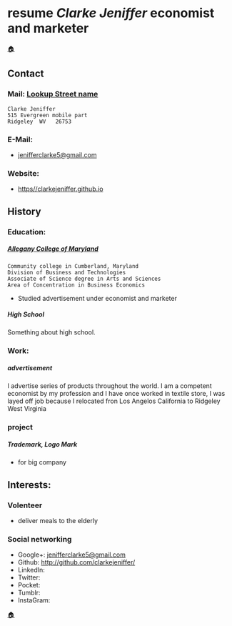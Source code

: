 # resume _Clarke Jeniffer_ economist and marketer 
[🏠](Home.html)
## Contact
### Mail:  [Lookup Street name](https://geographic.org/streetview/usa/wv/mineral/ridgeley.html)            
    Clarke Jeniffer       
    515 Evergreen mobile part 
    Ridgeley  WV   26753

### E-Mail:
* jenifferclarke5@gmail.com

### Website: 
* [https//clarkejeniffer.github.io](https//clarkejeniffer.github.io)

## History
### Education: 
##### [Allegany College of Maryland](https://www.allegany.edu/)
    Community college in Cumberland, Maryland
    Division of Business and Technologies
    Associate of Science degree in Arts and Sciences
    Area of Concentration in Business Economics
* Studied advertisement under economist and marketer 

##### High School
Something about high school.

### Work:
##### advertisement 
I advertise series of products throughout the world. 
I am a competent economist by my profession and I have once worked in textile store, I was layed off job because I relocated fron Los Angelos California to Ridgeley West Virginia

### project
##### Trademark, Logo Mark
* for big company 

## Interests:
### Volenteer
* deliver meals to the elderly 

### Social networking
* Google+: jenifferclarke5@gmail.com
* Github:  http://github.com/clarkejeniffer/
* LinkedIn:
* Twitter:
* Pocket:
* Tumblr:
* InstaGram:

[🏠](Home.html)
